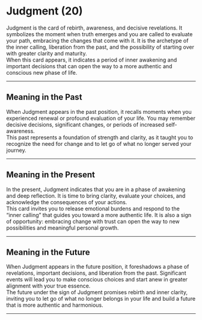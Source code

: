 # Judgment (20)

Judgment is the card of rebirth, awareness, and decisive revelations. It symbolizes the moment when truth emerges and you are called to evaluate your path, embracing the changes that come with it. It is the archetype of the inner calling, liberation from the past, and the possibility of starting over with greater clarity and maturity.  
When this card appears, it indicates a period of inner awakening and important decisions that can open the way to a more authentic and conscious new phase of life.

---

## Meaning in the Past  
When Judgment appears in the past position, it recalls moments when you experienced renewal or profound evaluation of your life. You may remember decisive decisions, significant changes, or periods of increased self-awareness.  
This past represents a foundation of strength and clarity, as it taught you to recognize the need for change and to let go of what no longer served your journey.

---

## Meaning in the Present  
In the present, Judgment indicates that you are in a phase of awakening and deep reflection. It is time to bring clarity, evaluate your choices, and acknowledge the consequences of your actions.  
This card invites you to release emotional burdens and respond to the “inner calling” that guides you toward a more authentic life. It is also a sign of opportunity: embracing change with trust can open the way to new possibilities and meaningful personal growth.

---

## Meaning in the Future  
When Judgment appears in the future position, it foreshadows a phase of revelations, important decisions, and liberation from the past. Significant events will lead you to make conscious choices and start anew in greater alignment with your true essence.  
The future under the sign of Judgment promises rebirth and inner clarity, inviting you to let go of what no longer belongs in your life and build a future that is more authentic and harmonious.

---

